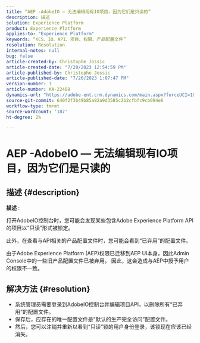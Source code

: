 ```yaml
---
title: “AEP -AdobeIO — 无法编辑现有IO项目，因为它们是只读的”
description: 描述
solution: Experience Platform
product: Experience Platform
applies-to: "Experience Platform"
keywords: “KCS、IO、API、项目、权限、产品配置文件”
resolution: Resolution
internal-notes: null
bug: false
article-created-by: Christophe Jossic
article-created-date: "7/20/2023 12:54:59 PM"
article-published-by: Christophe Jossic
article-published-date: "7/20/2023 1:07:47 PM"
version-number: 1
article-number: KA-22488
dynamics-url: "https://adobe-ent.crm.dynamics.com/main.aspx?forceUCI=1&pagetype=entityrecord&etn=knowledgearticle&id=d3e4809b-fc26-ee11-9967-6045bd006704"
source-git-commit: 640f2f3b49b85a82a9d3585c2b2cfbfc9cb094e6
workflow-type: tm+mt
source-wordcount: '187'
ht-degree: 2%

---
```


# AEP -AdobeIO — 无法编辑现有IO项目，因为它们是只读的

## 描述 {#description}


<b>描述</b> :

打开AdobeIO控制台时，您可能会发现某些包含Adobe Experience Platform API的项目以“只读”形式被锁定。

此外，在查看与API相关的产品配置文件时，您可能会看到“已弃用”的配置文件。

由于Adobe Experience Platform (AEP)权限已迁移到AEP UI本身，因此Admin Console中的一些旧产品配置文件已被弃用。 因此，这会造成与AEP中授予用户的权限不一致。


## 解决方法 {#resolution}


- 系统管理员需要登录到AdobeIO控制台并编辑项目API，以删除所有“已弃用”的配置文件。
- 保存后，应存在的唯一配置文件是“默认的生产完全访问”配置文件。
- 然后，您可以注销并重新以看到“只读”锁的用户身份登录，该锁现在应该已经消失。



